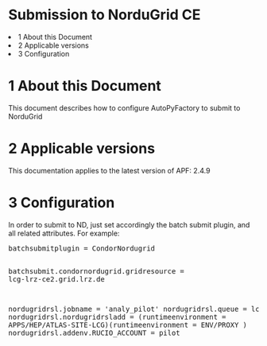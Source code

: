 </div>
<br>
<br>
<br>
<br>
<br>
<br>
<br>
<br>
<br>
<br>
<p />
<h1><a name="Submission_to_NorduGrid_CE"></a>  Submission to NorduGrid CE </h1>
<li> 1  About this Document</a>
</li> <li> 2  Applicable versions</a>
</li> <li> 3  Configuration</a>
</li></ul> 
<p />
<h1><a name="1_About_this_Document"></a> 1  About this Document </h1>
<p />
This document describes how to configure AutoPyFactory to submit to NorduGrid
<p />
<p />
<h1><a name="2_Applicable_versions"></a> 2  Applicable versions </h1>
<p />
This documentation applies to the latest version of APF: 2.4.9
<p />
<p />
<h1><a name="3_Configuration"></a> 3  Configuration </h1>
<p />
In order to submit to ND, just set accordingly the batch submit plugin, and all related attributes. 
For example:
<p />
<pre class="file">
batchsubmitplugin = CondorNordugrid

batchsubmit.condornordugrid.gridresource = lcg-lrz-ce2.grid.lrz.de 

nordugridrsl.jobname = 'analy_pilot'
nordugridrsl.queue = lcg
nordugridrsl.nordugridrsladd = (runtimeenvironment = APPS/HEP/ATLAS-SITE-LCG)(runtimeenvironment = ENV/PROXY )
nordugridrsl.addenv.RUCIO_ACCOUNT = pilot
</pre>
<p />


</body></html>
